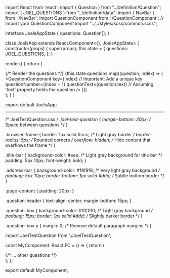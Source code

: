 import React from 'react';
import { Question } from "../definition/Question";
import { JOEL_QUESTIONS } from "../definition/data";
import { NavBar } from './NavBar';
import QuestionComponent from './QuestionComponent'; // Import your QuestionComponent
import "../../styles/scss/common.scss";

interface JoelsAppState {
  questions: Question[];
}

class JoelsApp extends React.Component<{}, JoelsAppState> {
  constructor(props) {
    super(props);
    this.state = {
      questions: JOEL_QUESTIONS,
    };
  }

  render() {
    return (
      <div className="question-manager">
        <NavBar title="The Joel Test" subTitle="by Joel Spolsky" />
        <div className="app-container">
          {/* Render the questions */}
          {this.state.questions.map((question, index) => (
            <QuestionComponent 
              key={index} // Important: Add a unique key
              questionNumber={index + 1} 
              questionText={question.text} // Assuming 'text' property holds the question
            />
          ))}
        </div>
      </div>
    );
  }
}

export default JoelsApp;


******

/* JoelTestQuestion.css */
.joel-test-question {
  margin-bottom: 20px; /* Space between questions */
}

.browser-frame {
  border: 1px solid #ccc; /* Light gray border */
  border-radius: 5px; /* Rounded corners */
  overflow: hidden; /* Hide content that overflows the frame */
}

.title-bar {
  background-color: #eee; /* Light gray background for title bar */
  padding: 5px 10px;
  font-weight: bold;
}

.address-bar {
  background-color: #f8f8f8; /* Very light gray background */
  padding: 5px 10px;
  border-bottom: 1px solid #ddd; /* Subtle bottom border */
}

.page-content {
  padding: 20px;
}

.question-header {
  text-align: center;
  margin-bottom: 15px;
}

.question-box {
  background-color: #f0f0f0; /* Light gray background */
  padding: 15px;
  border: 1px solid #ddd; /* Slightly darker border */
}

.question-box p {
  margin: 0; /* Remove default paragraph margins */
}

import JoelTestQuestion from './JoelTestQuestion';

const MyComponent: React.FC = () => {
  return (
    <div>
      <JoelTestQuestion questionNumber={1} questionText="Do you use source control?" />
      <JoelTestQuestion questionNumber={2} questionText="Do you have a bug database?" />
      {/* ... other questions */}
    </div>
  );
};

export default MyComponent;
